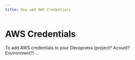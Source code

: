 ```yaml
---
title: How add AWS Credentials
---
```


# AWS Credentials
To add AWS credentials to your Devopness (project? Acount? Environment?) ...
